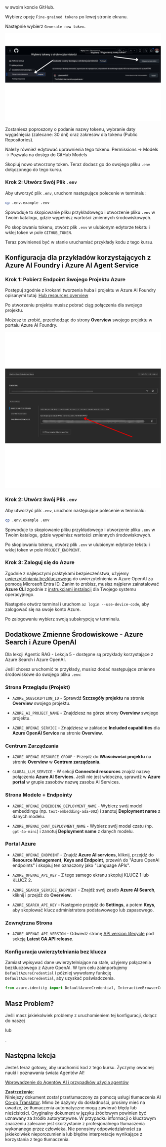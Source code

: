 <!--
CO_OP_TRANSLATOR_METADATA:
{
  "original_hash": "76945069b52a49cd0432ae3e0b0ba22e",
  "translation_date": "2025-07-12T07:49:34+00:00",
  "source_file": "00-course-setup/README.md",
  "language_code": "pl"
}
-->
w swoim koncie GitHub.

Wybierz opcję `Fine-grained tokens` po lewej stronie ekranu.

Następnie wybierz `Generate new token`.

![Generate Token](../../../translated_images/generate-token.9748d7585dd004cb4119b5aac724baff49c3a85791701b5e8ba3274b037c5b66.pl.png)

Zostaniesz poproszony o podanie nazwy tokenu, wybranie daty wygaśnięcia (zalecane: 30 dni) oraz zakresów dla tokenu (Public Repositories).

Należy również edytować uprawnienia tego tokenu: Permissions -> Models -> Pozwala na dostęp do GitHub Models

Skopiuj nowo utworzony token. Teraz dodasz go do swojego pliku `.env` dołączonego do tego kursu.

### Krok 2: Utwórz Swój Plik `.env`

Aby utworzyć plik `.env`, uruchom następujące polecenie w terminalu:

```bash
cp .env.example .env
```

Spowoduje to skopiowanie pliku przykładowego i utworzenie pliku `.env` w Twoim katalogu, gdzie wypełnisz wartości zmiennych środowiskowych.

Po skopiowaniu tokenu, otwórz plik `.env` w ulubionym edytorze tekstu i wklej token w pole `GITHUB_TOKEN`.

Teraz powinieneś być w stanie uruchamiać przykłady kodu z tego kursu.

## Konfiguracja dla przykładów korzystających z Azure AI Foundry i Azure AI Agent Service

### Krok 1: Pobierz Endpoint Swojego Projektu Azure

Postępuj zgodnie z krokami tworzenia huba i projektu w Azure AI Foundry opisanymi tutaj: [Hub resources overview](https://learn.microsoft.com/en-us/azure/ai-foundry/concepts/ai-resources)

Po utworzeniu projektu musisz pobrać ciąg połączenia dla swojego projektu.

Możesz to zrobić, przechodząc do strony **Overview** swojego projektu w portalu Azure AI Foundry.

![Project Connection String](../../../translated_images/project-endpoint.8cf04c9975bbfbf18f6447a599550edb052e52264fb7124d04a12e6175e330a5.pl.png)

### Krok 2: Utwórz Swój Plik `.env`

Aby utworzyć plik `.env`, uruchom następujące polecenie w terminalu:

```bash
cp .env.example .env
```

Spowoduje to skopiowanie pliku przykładowego i utworzenie pliku `.env` w Twoim katalogu, gdzie wypełnisz wartości zmiennych środowiskowych.

Po skopiowaniu tokenu, otwórz plik `.env` w ulubionym edytorze tekstu i wklej token w pole `PROJECT_ENDPOINT`.

### Krok 3: Zaloguj się do Azure

Zgodnie z najlepszymi praktykami bezpieczeństwa, użyjemy [uwierzytelniania bezkluczowego](https://learn.microsoft.com/azure/developer/ai/keyless-connections?tabs=csharp%2Cazure-cli?WT.mc_id=academic-105485-koreyst) do uwierzytelnienia w Azure OpenAI za pomocą Microsoft Entra ID. Zanim to zrobisz, musisz najpierw zainstalować **Azure CLI** zgodnie z [instrukcjami instalacji](https://learn.microsoft.com/cli/azure/install-azure-cli?WT.mc_id=academic-105485-koreyst) dla Twojego systemu operacyjnego.

Następnie otwórz terminal i uruchom `az login --use-device-code`, aby zalogować się na swoje konto Azure.

Po zalogowaniu wybierz swoją subskrypcję w terminalu.

## Dodatkowe Zmienne Środowiskowe - Azure Search i Azure OpenAI

Dla lekcji Agentic RAG - Lekcja 5 - dostępne są przykłady korzystające z Azure Search i Azure OpenAI.

Jeśli chcesz uruchomić te przykłady, musisz dodać następujące zmienne środowiskowe do swojego pliku `.env`:

### Strona Przeglądu (Projekt)

- `AZURE_SUBSCRIPTION_ID` - Sprawdź **Szczegóły projektu** na stronie **Overview** swojego projektu.

- `AZURE_AI_PROJECT_NAME` - Znajdziesz na górze strony **Overview** swojego projektu.

- `AZURE_OPENAI_SERVICE` - Znajdziesz w zakładce **Included capabilities** dla **Azure OpenAI Service** na stronie **Overview**.

### Centrum Zarządzania

- `AZURE_OPENAI_RESOURCE_GROUP` - Przejdź do **Właściwości projektu** na stronie **Overview** w **Centrum zarządzania**.

- `GLOBAL_LLM_SERVICE` - W sekcji **Connected resources** znajdź nazwę połączenia **Azure AI Services**. Jeśli nie jest widoczna, sprawdź w **Azure portal** w grupie zasobów nazwę zasobu AI Services.

### Strona Modele + Endpointy

- `AZURE_OPENAI_EMBEDDING_DEPLOYMENT_NAME` - Wybierz swój model embeddingu (np. `text-embedding-ada-002`) i zanotuj **Deployment name** z danych modelu.

- `AZURE_OPENAI_CHAT_DEPLOYMENT_NAME` - Wybierz swój model czatu (np. `gpt-4o-mini`) i zanotuj **Deployment name** z danych modelu.

### Portal Azure

- `AZURE_OPENAI_ENDPOINT` - Znajdź **Azure AI services**, kliknij, przejdź do **Resource Management**, **Keys and Endpoint**, przewiń do "Azure OpenAI endpoints" i skopiuj ten oznaczony jako "Language APIs".

- `AZURE_OPENAI_API_KEY` - Z tego samego ekranu skopiuj KLUCZ 1 lub KLUCZ 2.

- `AZURE_SEARCH_SERVICE_ENDPOINT` - Znajdź swój zasób **Azure AI Search**, kliknij i przejdź do **Overview**.

- `AZURE_SEARCH_API_KEY` - Następnie przejdź do **Settings**, a potem **Keys**, aby skopiować klucz administratora podstawowego lub zapasowego.

### Zewnętrzna Strona

- `AZURE_OPENAI_API_VERSION` - Odwiedź stronę [API version lifecycle](https://learn.microsoft.com/en-us/azure/ai-services/openai/api-version-deprecation#latest-ga-api-release) pod sekcją **Latest GA API release**.

### Konfiguracja uwierzytelniania bez klucza

Zamiast wpisywać dane uwierzytelniające na stałe, użyjemy połączenia bezkluczowego z Azure OpenAI. W tym celu zaimportujemy `DefaultAzureCredential` i później wywołamy funkcję `DefaultAzureCredential`, aby uzyskać poświadczenia.

```python
from azure.identity import DefaultAzureCredential, InteractiveBrowserCredential
```

## Masz Problem?

Jeśli masz jakiekolwiek problemy z uruchomieniem tej konfiguracji, dołącz do naszej

lub

.

## Następna lekcja

Jesteś teraz gotowy, aby uruchomić kod z tego kursu. Życzymy owocnej nauki i poznawania świata Agentów AI!

[Wprowadzenie do Agentów AI i przypadków użycia agentów](../01-intro-to-ai-agents/README.md)

**Zastrzeżenie**:  
Niniejszy dokument został przetłumaczony za pomocą usługi tłumaczenia AI [Co-op Translator](https://github.com/Azure/co-op-translator). Mimo że dążymy do dokładności, prosimy mieć na uwadze, że tłumaczenia automatyczne mogą zawierać błędy lub nieścisłości. Oryginalny dokument w języku źródłowym powinien być uznawany za źródło autorytatywne. W przypadku informacji o kluczowym znaczeniu zalecane jest skorzystanie z profesjonalnego tłumaczenia wykonanego przez człowieka. Nie ponosimy odpowiedzialności za jakiekolwiek nieporozumienia lub błędne interpretacje wynikające z korzystania z tego tłumaczenia.